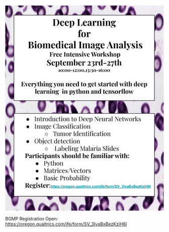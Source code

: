 ![alt text](../assets/BMIPoster.png)


BGMP Registration Open:
https://oregon.qualtrics.com/jfe/form/SV_3IvaBxBezKziH6l
